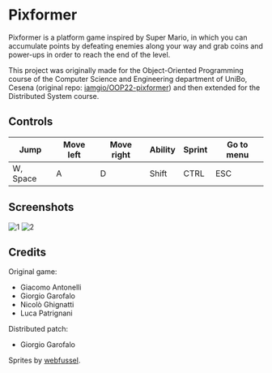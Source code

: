 # Pixformer
Pixformer is a platform game inspired by Super Mario,
in which you can accumulate points by defeating enemies along your way
and grab coins and power-ups in order to reach the end of the level.

This project was originally made for the Object-Oriented Programming
course of the Computer Science and Engineering department of UniBo,
Cesena (original repo: [iamgio/OOP22-pixformer](https://github.com/iamgio/OOP22-pixformer))
and then extended for the Distributed System course.

## Controls

| Jump     | Move left | Move right | Ability | Sprint | Go to menu |
|----------|-----------|------------|---------|--------|------------|
| W, Space | A         | D          | Shift   | CTRL   | ESC        |

## Screenshots

![1](https://i.imgur.com/pWDbmGV.png)
![2](https://i.imgur.com/j0Op0rC.png)

## Credits

Original game:
- Giacomo Antonelli
- Giorgio Garofalo
- Nicolò Ghignatti
- Luca Patrignani

Distributed patch:
- Giorgio Garofalo

Sprites by [webfussel](https://webfussel.itch.io/more-bit-8-bit-mario).